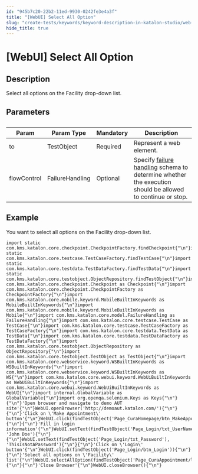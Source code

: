 ```yaml
---
id: "945b7c20-22b2-11ed-9930-0242fe3e4a3f"
title: "[WebUI] Select All Option"
slug: "create-tests/keywords/keyword-description-in-katalon-studio/web-ui-keywords/webui-select-all-option"
hide_title: true
---
```


# <a id="id_0" class="anchor_top_offset"/><a id="ariaid-title1" class="anchor_top_offset"/>[WebUI] Select All Option


## <a id="id_0__id_1" class="anchor_top_offset"/>Description

<p xmlns="http://www.w3.org/1999/xhtml" className="p">Select all options on the Facility drop-down list.</p> 

## <a id="id_0__id_2" class="anchor_top_offset"/>Parameters

<table xmlns="http://www.w3.org/1999/xhtml" className="table anchor_top_offset" id="id_0__84d459f7-3ef6-4ca3-ad8f-90468659fa90"><caption /><thead className="thead"><tr className><th className="entry anchor_top_offset" id="id_0__84d459f7-3ef6-4ca3-ad8f-90468659fa90__entry__1">Param</th><th className="entry anchor_top_offset" id="id_0__84d459f7-3ef6-4ca3-ad8f-90468659fa90__entry__2">Param Type</th><th className="entry anchor_top_offset" id="id_0__84d459f7-3ef6-4ca3-ad8f-90468659fa90__entry__3">Mandatory</th><th className="entry anchor_top_offset" id="id_0__84d459f7-3ef6-4ca3-ad8f-90468659fa90__entry__4">Description</th></tr></thead><tbody className="tbody"><tr className><td className="entry" headers="id_0__84d459f7-3ef6-4ca3-ad8f-90468659fa90__entry__1 id_0__84d459f7-3ef6-4ca3-ad8f-90468659fa90__entry__2 id_0__84d459f7-3ef6-4ca3-ad8f-90468659fa90__entry__3 id_0__84d459f7-3ef6-4ca3-ad8f-90468659fa90__entry__4 ">to</td><td className="entry" headers="id_0__84d459f7-3ef6-4ca3-ad8f-90468659fa90__entry__1 id_0__84d459f7-3ef6-4ca3-ad8f-90468659fa90__entry__2 id_0__84d459f7-3ef6-4ca3-ad8f-90468659fa90__entry__3 id_0__84d459f7-3ef6-4ca3-ad8f-90468659fa90__entry__4 ">TestObject</td><td className="entry" headers="id_0__84d459f7-3ef6-4ca3-ad8f-90468659fa90__entry__1 id_0__84d459f7-3ef6-4ca3-ad8f-90468659fa90__entry__2 id_0__84d459f7-3ef6-4ca3-ad8f-90468659fa90__entry__3 id_0__84d459f7-3ef6-4ca3-ad8f-90468659fa90__entry__4 ">Required</td><td className="entry" headers="id_0__84d459f7-3ef6-4ca3-ad8f-90468659fa90__entry__1 id_0__84d459f7-3ef6-4ca3-ad8f-90468659fa90__entry__2 id_0__84d459f7-3ef6-4ca3-ad8f-90468659fa90__entry__3 id_0__84d459f7-3ef6-4ca3-ad8f-90468659fa90__entry__4 ">Represent a web element.</td></tr><tr className><td className="entry" headers="id_0__84d459f7-3ef6-4ca3-ad8f-90468659fa90__entry__1 id_0__84d459f7-3ef6-4ca3-ad8f-90468659fa90__entry__2 id_0__84d459f7-3ef6-4ca3-ad8f-90468659fa90__entry__3 id_0__84d459f7-3ef6-4ca3-ad8f-90468659fa90__entry__4 ">flowControl</td><td className="entry" headers="id_0__84d459f7-3ef6-4ca3-ad8f-90468659fa90__entry__1 id_0__84d459f7-3ef6-4ca3-ad8f-90468659fa90__entry__2 id_0__84d459f7-3ef6-4ca3-ad8f-90468659fa90__entry__3 id_0__84d459f7-3ef6-4ca3-ad8f-90468659fa90__entry__4 ">FailureHandling</td><td className="entry" headers="id_0__84d459f7-3ef6-4ca3-ad8f-90468659fa90__entry__1 id_0__84d459f7-3ef6-4ca3-ad8f-90468659fa90__entry__2 id_0__84d459f7-3ef6-4ca3-ad8f-90468659fa90__entry__3 id_0__84d459f7-3ef6-4ca3-ad8f-90468659fa90__entry__4 ">Optional</td><td className="entry" headers="id_0__84d459f7-3ef6-4ca3-ad8f-90468659fa90__entry__1 id_0__84d459f7-3ef6-4ca3-ad8f-90468659fa90__entry__2 id_0__84d459f7-3ef6-4ca3-ad8f-90468659fa90__entry__3 id_0__84d459f7-3ef6-4ca3-ad8f-90468659fa90__entry__4 ">Specify <a className="xref" href="/docs/maintain/configure-failure-handling-settings-in-katalon-studio">failure handling</a> schema to determine whether the execution should be allowed to continue or stop.</td></tr></tbody></table> 

## <a id="id_0__id_3" class="anchor_top_offset"/>Example

<p xmlns="http://www.w3.org/1999/xhtml" className="p">You want to select all options on the Facility drop-down list.</p> 
<pre xmlns="http://www.w3.org/1999/xhtml" className="pre codeblock"><code>import static com.kms.katalon.core.checkpoint.CheckpointFactory.findCheckpoint{"\n"}import static com.kms.katalon.core.testcase.TestCaseFactory.findTestCase{"\n"}import static com.kms.katalon.core.testdata.TestDataFactory.findTestData{"\n"}import static com.kms.katalon.core.testobject.ObjectRepository.findTestObject{"\n"}import com.kms.katalon.core.checkpoint.Checkpoint as Checkpoint{"\n"}import com.kms.katalon.core.checkpoint.CheckpointFactory as CheckpointFactory{"\n"}import com.kms.katalon.core.mobile.keyword.MobileBuiltInKeywords as MobileBuiltInKeywords{"\n"}import com.kms.katalon.core.mobile.keyword.MobileBuiltInKeywords as Mobile{"\n"}import com.kms.katalon.core.model.FailureHandling as FailureHandling{"\n"}import com.kms.katalon.core.testcase.TestCase as TestCase{"\n"}import com.kms.katalon.core.testcase.TestCaseFactory as TestCaseFactory{"\n"}import com.kms.katalon.core.testdata.TestData as TestData{"\n"}import com.kms.katalon.core.testdata.TestDataFactory as TestDataFactory{"\n"}import com.kms.katalon.core.testobject.ObjectRepository as ObjectRepository{"\n"}import com.kms.katalon.core.testobject.TestObject as TestObject{"\n"}import com.kms.katalon.core.webservice.keyword.WSBuiltInKeywords as WSBuiltInKeywords{"\n"}import com.kms.katalon.core.webservice.keyword.WSBuiltInKeywords as WS{"\n"}import com.kms.katalon.core.webui.keyword.WebUiBuiltInKeywords as WebUiBuiltInKeywords{"\n"}import com.kms.katalon.core.webui.keyword.WebUiBuiltInKeywords as WebUI{"\n"}import internal.GlobalVariable as GlobalVariable{"\n"}import org.openqa.selenium.Keys as Keys{"\n"}{"\n"}'Open browser and navigate to demo AUT site'{"\n"}WebUI.openBrowser('http://demoaut.katalon.com/'){"\n"}{"\n"}'Click on \'Make Appointment\' button'{"\n"}WebUI.click(findTestObject('Page_CuraHomepage/btn_MakeAppointment')){"\n"}{"\n"}'Fill in login information'{"\n"}WebUI.setText(findTestObject('Page_Login/txt_UserName'), 'John Doe'){"\n"}{"\n"}WebUI.setText(findTestObject('Page_Login/txt_Password'), 'ThisIsNotAPassword'){"\n"}{"\n"}'Click on \'Login\' button'{"\n"}WebUI.click(findTestObject('Page_Login/btn_Login')){"\n"}{"\n"}'Select all options on \'Facility\' list'{"\n"}WebUI.selectAllOption(findTestObject('Page_CuraAppointment/lst_Facility')){"\n"}{"\n"}'Close Browser'{"\n"}WebUI.closeBrowser(){"\n"}</code></pre> 
